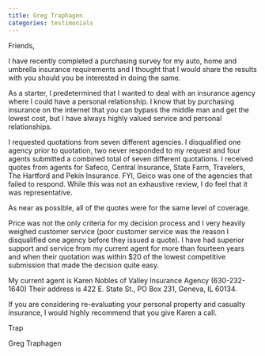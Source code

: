 ```yaml
---
title: Greg Traphagen
categories: testimonials
---
```

Friends,

I have recently completed a purchasing survey for my auto, home and umbrella insurance requirements and I thought that I would share the results with you should you be interested in doing the same.

As a starter, I predetermined that I wanted to deal with an insurance agency where I could have a personal relationship. I know that by purchasing insurance on the internet that you can bypass the middle man and get the lowest cost, but I have always highly valued service and personal relationships.

I requested quotations from seven different agencies. I disqualified one agency prior to quotation, two never responded to my request and four agents submitted a combined total of seven different quotations. I received quotes from agents for Safeco, Central Insurance, State Farm, Travelers, The Hartford and Pekin Insurance. FYI, Geico was one of the agencies that failed to respond. While this was not an exhaustive review, I do feel that it was representative.

As near as possible, all of the quotes were for the same level of coverage.

Price was not the only criteria for my decision process and I very heavily weighed customer service (poor customer service was the reason I disqualified one agency before they issued a quote). I have had superior support and service from my current agent for more than fourteen years and when their quotation was within $20 of the lowest competitive submission that made the decision quite easy.

My current agent is Karen Nobles of Valley Insurance Agency (630-232-1640) Their address is 422 E. State St., PO Box 231, Geneva, IL 60134.

If you are considering re-evaluating your personal property and casualty insurance, I would highly recommend that you give Karen a call.

Trap

Greg Traphagen